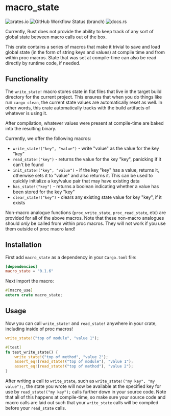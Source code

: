 # macro_state

![crates.io](https://img.shields.io/crates/v/macro_state.svg) ![GitHub Workflow Status
(branch)](https://img.shields.io/github/workflow/status/sam0x17/macro_state/CI%20Checks/main)
![docs.rs](https://img.shields.io/docsrs/macro_state)

Currently, Rust does not provide the ability to keep track of any sort of global state between
macro calls out of the box.

This crate contains a series of macros that make it trivial to save and load global state (in
the form of string keys and values) at compile time and from within proc macros. State that was
set at compile-time can also be read directly by runtime code, if needed.

## Functionality

The `write_state!` macro stores state in flat files that live in the target build directory for
the current project. This ensures that when you do things like run `cargo clean`, the current
state values are automatically reset as well. In other words, this crate automatically tracks
with the build artifacts of whatever is using it.

After compilation, whatever values were present at compile-time are baked into the resulting
binary.

Currently, we offer the following macros:
* `write_state!("key", "value")` - write "value" as the value for the key "key"
* `read_state!("key")` - returns the value for the key "key", panicking if it can't be found
* `init_state!("key", "value")` - if the key "key" has a value, returns it, otherwise sets it
  to "value" and also returns it. This can be used to quickly initialize a key/value pair that
  may have existing data
* `has_state!("key")` - returns a boolean indicating whether a value has been stored for the
  key "key"
* `clear_state!("key")` - clears any existing state value for key "key", if it exists

Non-macro analogue functions (`proc_write_state`, `proc_read_state`, etc) are provided for all
of the above macros. Note that these non-macro analogues should _only_ be called from within
proc macros. They will not work if you use them outside of proc macro land!

## Installation

First add `macro_state` as a dependency in your `Cargo.toml` file:
```toml
[dependencies]
macro_state = "0.1.6"
```

Next import the macro:
```rust
#[macro_use]
extern crate macro_state;
```

## Usage

Now you can call `write_state!` and `read_state!` anywhere in your crate, including inside of
proc macros!
```rust
write_state!("top of module", "value 1");

#[test]
fn test_write_state() {
    write_state!("top of method", "value 2");
    assert_eq!(read_state!("top of module"), "value 1");
    assert_eq!(read_state!("top of method"), "value 2");
}
```

After writing a call to `write_state`, such as `write_state!("my key", "my value");`, the state
you wrote will now be available at the specified key for use by `read_state!("my key");` calls
further down in your source code. Note that all of this happens at compile-time, so make sure
your source code and macro calls are laid out such that your `write_state` calls will be
compiled before your `read_state` calls.
